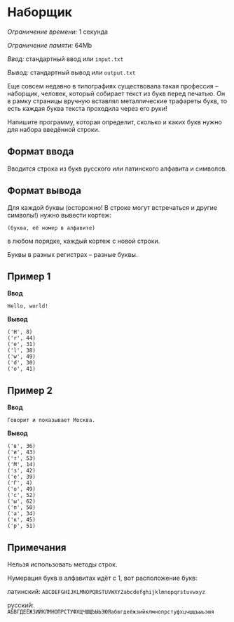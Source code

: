 # Наборщик

*Ограничение времени:* 1 секунда

*Ограничение памяти:* 64Mb

*Ввод:* стандартный ввод или `input.txt`

*Вывод:* стандартный вывод или `output.txt`

Еще совсем недавно в типографиях существовала такая профессия – наборщик, человек, который собирает текст из букв перед печатью. Он в рамку страницы вручную вставлял металлические трафареты букв, то есть каждая буква текста проходила через его руки!

Напишите программу, которая определит, сколько и каких букв нужно для набора введённой строки.

## Формат ввода

Вводится строка из букв русского или латинского алфавита и символов.

## Формат вывода

Для каждой буквы (осторожно! В строке могут встречаться и другие символы!) нужно вывести кортеж:

`(буква, её номер в алфавите)`

в любом порядке, каждый кортеж с новой строки.

Буквы в разных регистрах – разные буквы.

## Пример 1

**Ввод**
```
Hello, world!
```

**Вывод**
```
('H', 8)
('r', 44)
('e', 31)
('l', 38)
('w', 49)
('d', 30)
('o', 41)
```

## Пример 2

**Ввод**
```
Говорит и показывает Москва.
```

**Вывод**
```
('в', 36)
('и', 43)
('т', 53)
('М', 14)
('з', 42)
('е', 39)
('Г', 4)
('о', 49)
('с', 52)
('ы', 62)
('п', 50)
('а', 34)
('к', 45)
('р', 51)
```

## Примечания

Нельзя использовать методы строк.

Нумерация букв в алфавитах идёт с 1, вот расположение букв:

латинский:
`ABCDEFGHIJKLMNOPQRSTUVWXYZabcdefghijklmnopqrstuvwxyz`

русский:
`АБВГДЕЁЖЗИЙКЛМНОПРСТУФХЦЧШЩЪЫЬЭЮЯабвгдеёжзийклмнопрстуфхцчшщъыьэюя`